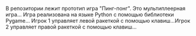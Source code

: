 В репозитории лежит прототип игра "Пинг-понг". Это мультиплеерная игра...
Игра реализована на языке Python с помощью библиотеки Pygame...
Игрок 1 управляет левой ракеткой с помощью клавиш...Игрок 2 управляет правой ракеткой с помощью клавиш...
